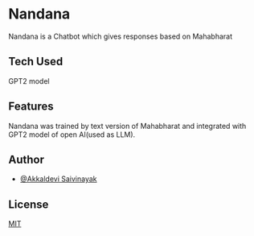 
# Nandana

Nandana is a Chatbot which gives responses based on Mahabharat 




## Tech Used

GPT2 model 
## Features

Nandana was trained by text version of Mahabharat and integrated with GPT2 model of open AI(used as LLM). 
## Author

- [@Akkaldevi Saivinayak](https://www.github.com/riskyhomo)


## License

[MIT](https://choosealicense.com/licenses/mit/)

